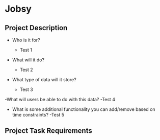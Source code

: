 # Jobsy

## Project Description
- Who is it for?
  - Test 1

- What will it do? 
  - Test 2
 
- What type of data will it store?
  - Test 3
  
-What will users be able to do with this data?
  -Test 4
  
- What is some additional functionality you can add/remove based on time constraints?
  -Test 5


## Project Task Requirements

